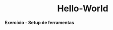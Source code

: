<h1 style="text-align: center">Hello-World </h1>

#### Exercício - Setup de ferramentas

### <a name="Sobre"></a>
